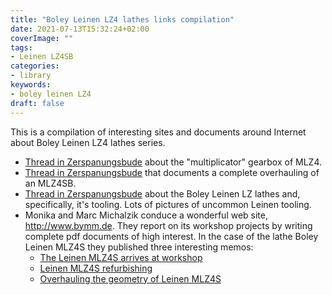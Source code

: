 ```yaml
---
title: "Boley Leinen LZ4 lathes links compilation"
date: 2021-07-13T15:32:24+02:00
coverImage: ""
tags:
- Leinen LZ4SB
categories:
- library
keywords:
- boley leinen LZ4
draft: false
---
```


This is a compilation of interesting sites and documents around
Internet about Boley Leinen LZ4 lathes series.

<!--more-->

* [Thread in Zerspanungsbude](https://forum.zerspanungsbude.net/viewtopic.php?f=47&t=50437&start=30) about the "multiplicator" gearbox of MLZ4.
* [Thread in  Zerspanungsbude](https://forum.zerspanungsbude.net/viewtopic.php?f=44&t=28149)
  that documents a complete overhauling of an MLZ4SB.
* [Thread in
  Zerspanungsbude](https://forum.zerspanungsbude.net/viewtopic.php?f=10&t=43517)
  about the Boley Leinen LZ lathes and, specifically, it's
  tooling. Lots of pictures of uncommon Leinen tooling.
* Monika and Marc Michalzik conduce a wonderful web site,
  http://www.bymm.de. They report on its workshop projects by writing
  complete pdf documents of high interest. In the case of the lathe
  Boley Leinen MLZ4S they published three interesting memos:
  * [The Leinen MLZ4S arrives at workshop](http://www.bymm.de/documents/54/Welcome_Leinen_MLZ4S_V1_4.pdf)
  * [Leinen MLZ4S refurbishing](http://www.bymm.de/documents/55/Restauration_Leinen_MLZ4S_V1_16_Teil2.pdf)
  * [Overhauling the geometry of Leinen MLZ4S](http://www.bymm.de/documents/59/Restauration_Leinen_MLZ4S_V1_49_Teil3_small.pdf)
